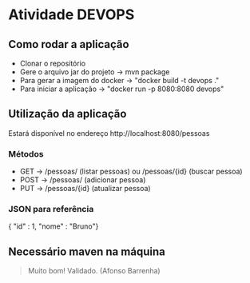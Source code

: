 # Atividade DEVOPS

## Como rodar a aplicação
- Clonar o repositório
- Gere o arquivo jar do projeto -> mvn package  
- Para gerar a imagem do docker -> "docker build -t devops ."
- Para iniciar a aplicação -> "docker run -p 8080:8080 devops"

## Utilização da aplicação
Estará disponível no endereço http://localhost:8080/pessoas
### Métodos
- GET -> /pessoas/ (listar pessoas) ou /pessoas/{id} (buscar pessoa)
- POST -> /pessoas/ (adicionar pessoa)
- PUT -> /pessoas/{id} (atualizar pessoa)

### JSON para referência
{ "id" : 1, "nome" : "Bruno"}

## Necessário maven na máquina

> Muito bom! Validado. (Afonso Barrenha)
